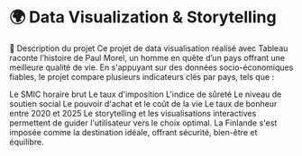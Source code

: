 # 🌍 Data Visualization & Storytelling
📖 Description du projet
Ce projet de data visualisation réalisé avec Tableau raconte l’histoire de Paul Morel, un homme en quête d’un pays offrant une meilleure qualité de vie. En s'appuyant sur des données socio-économiques fiables, le projet compare plusieurs indicateurs clés par pays, tels que :

Le SMIC horaire brut
Le taux d'imposition
L'indice de sûreté
Le niveau de soutien social
Le pouvoir d'achat et le coût de la vie
Le taux de bonheur entre 2020 et 2025
Le storytelling et les visualisations interactives permettent de guider l'utilisateur vers le choix optimal. La Finlande s'est imposée comme la destination idéale, offrant sécurité, bien-être et équilibre.
